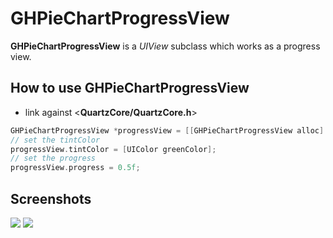 # GHPieChartProgressView

**GHPieChartProgressView** is a *UIView* subclass which works as a progress view.

## How to use GHPieChartProgressView

* link against <**QuartzCore/QuartzCore.h**>

```objective-c
GHPieChartProgressView *progressView = [[GHPieChartProgressView alloc] initWithFrame: ...];
// set the tintColor
progressView.tintColor = [UIColor greenColor];
// set the progress
progressView.progress = 0.5f;
```

## Screenshots
<img src="https://github.com/OliverLetterer/GHPieChartProgressView/raw/master/Screenshots/1.png">
<img src="https://github.com/OliverLetterer/GHPieChartProgressView/raw/master/Screenshots/2.png">